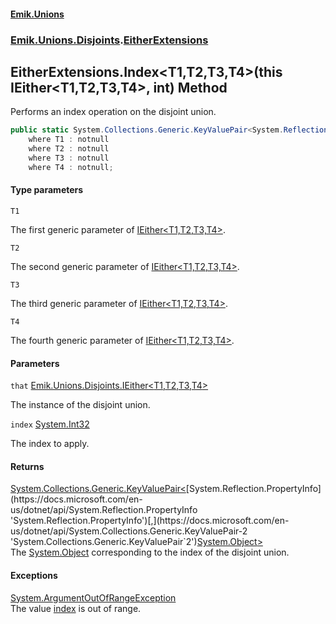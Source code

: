 #### [Emik.Unions](index.md 'index')
### [Emik.Unions.Disjoints](Emik.Unions.Disjoints.md 'Emik.Unions.Disjoints').[EitherExtensions](EitherExtensions.md 'Emik.Unions.Disjoints.EitherExtensions')

## EitherExtensions.Index<T1,T2,T3,T4>(this IEither<T1,T2,T3,T4>, int) Method

Performs an index operation on the disjoint union.

```csharp
public static System.Collections.Generic.KeyValuePair<System.Reflection.PropertyInfo,object?> Index<T1,T2,T3,T4>(this Emik.Unions.Disjoints.IEither<T1,T2,T3,T4> that, int index)
    where T1 : notnull
    where T2 : notnull
    where T3 : notnull
    where T4 : notnull;
```
#### Type parameters

<a name='Emik.Unions.Disjoints.EitherExtensions.Index_T1,T2,T3,T4_(thisEmik.Unions.Disjoints.IEither_T1,T2,T3,T4_,int).T1'></a>

`T1`

The first generic parameter of [IEither&lt;T1,T2,T3,T4&gt;](IEither{T1,T2,T3,T4}.md 'Emik.Unions.Disjoints.IEither<T1,T2,T3,T4>').

<a name='Emik.Unions.Disjoints.EitherExtensions.Index_T1,T2,T3,T4_(thisEmik.Unions.Disjoints.IEither_T1,T2,T3,T4_,int).T2'></a>

`T2`

The second generic parameter of [IEither&lt;T1,T2,T3,T4&gt;](IEither{T1,T2,T3,T4}.md 'Emik.Unions.Disjoints.IEither<T1,T2,T3,T4>').

<a name='Emik.Unions.Disjoints.EitherExtensions.Index_T1,T2,T3,T4_(thisEmik.Unions.Disjoints.IEither_T1,T2,T3,T4_,int).T3'></a>

`T3`

The third generic parameter of [IEither&lt;T1,T2,T3,T4&gt;](IEither{T1,T2,T3,T4}.md 'Emik.Unions.Disjoints.IEither<T1,T2,T3,T4>').

<a name='Emik.Unions.Disjoints.EitherExtensions.Index_T1,T2,T3,T4_(thisEmik.Unions.Disjoints.IEither_T1,T2,T3,T4_,int).T4'></a>

`T4`

The fourth generic parameter of [IEither&lt;T1,T2,T3,T4&gt;](IEither{T1,T2,T3,T4}.md 'Emik.Unions.Disjoints.IEither<T1,T2,T3,T4>').
#### Parameters

<a name='Emik.Unions.Disjoints.EitherExtensions.Index_T1,T2,T3,T4_(thisEmik.Unions.Disjoints.IEither_T1,T2,T3,T4_,int).that'></a>

`that` [Emik.Unions.Disjoints.IEither&lt;](IEither{T1,T2,T3,T4}.md 'Emik.Unions.Disjoints.IEither<T1,T2,T3,T4>')[T1](EitherExtensions.Index{T1,T2,T3,T4}(IEither{T1,T2,T3,T4},int).md#Emik.Unions.Disjoints.EitherExtensions.Index_T1,T2,T3,T4_(thisEmik.Unions.Disjoints.IEither_T1,T2,T3,T4_,int).T1 'Emik.Unions.Disjoints.EitherExtensions.Index<T1,T2,T3,T4>(this Emik.Unions.Disjoints.IEither<T1,T2,T3,T4>, int).T1')[,](IEither{T1,T2,T3,T4}.md 'Emik.Unions.Disjoints.IEither<T1,T2,T3,T4>')[T2](EitherExtensions.Index{T1,T2,T3,T4}(IEither{T1,T2,T3,T4},int).md#Emik.Unions.Disjoints.EitherExtensions.Index_T1,T2,T3,T4_(thisEmik.Unions.Disjoints.IEither_T1,T2,T3,T4_,int).T2 'Emik.Unions.Disjoints.EitherExtensions.Index<T1,T2,T3,T4>(this Emik.Unions.Disjoints.IEither<T1,T2,T3,T4>, int).T2')[,](IEither{T1,T2,T3,T4}.md 'Emik.Unions.Disjoints.IEither<T1,T2,T3,T4>')[T3](EitherExtensions.Index{T1,T2,T3,T4}(IEither{T1,T2,T3,T4},int).md#Emik.Unions.Disjoints.EitherExtensions.Index_T1,T2,T3,T4_(thisEmik.Unions.Disjoints.IEither_T1,T2,T3,T4_,int).T3 'Emik.Unions.Disjoints.EitherExtensions.Index<T1,T2,T3,T4>(this Emik.Unions.Disjoints.IEither<T1,T2,T3,T4>, int).T3')[,](IEither{T1,T2,T3,T4}.md 'Emik.Unions.Disjoints.IEither<T1,T2,T3,T4>')[T4](EitherExtensions.Index{T1,T2,T3,T4}(IEither{T1,T2,T3,T4},int).md#Emik.Unions.Disjoints.EitherExtensions.Index_T1,T2,T3,T4_(thisEmik.Unions.Disjoints.IEither_T1,T2,T3,T4_,int).T4 'Emik.Unions.Disjoints.EitherExtensions.Index<T1,T2,T3,T4>(this Emik.Unions.Disjoints.IEither<T1,T2,T3,T4>, int).T4')[&gt;](IEither{T1,T2,T3,T4}.md 'Emik.Unions.Disjoints.IEither<T1,T2,T3,T4>')

The instance of the disjoint union.

<a name='Emik.Unions.Disjoints.EitherExtensions.Index_T1,T2,T3,T4_(thisEmik.Unions.Disjoints.IEither_T1,T2,T3,T4_,int).index'></a>

`index` [System.Int32](https://docs.microsoft.com/en-us/dotnet/api/System.Int32 'System.Int32')

The index to apply.

#### Returns
[System.Collections.Generic.KeyValuePair&lt;](https://docs.microsoft.com/en-us/dotnet/api/System.Collections.Generic.KeyValuePair-2 'System.Collections.Generic.KeyValuePair`2')[System.Reflection.PropertyInfo](https://docs.microsoft.com/en-us/dotnet/api/System.Reflection.PropertyInfo 'System.Reflection.PropertyInfo')[,](https://docs.microsoft.com/en-us/dotnet/api/System.Collections.Generic.KeyValuePair-2 'System.Collections.Generic.KeyValuePair`2')[System.Object](https://docs.microsoft.com/en-us/dotnet/api/System.Object 'System.Object')[&gt;](https://docs.microsoft.com/en-us/dotnet/api/System.Collections.Generic.KeyValuePair-2 'System.Collections.Generic.KeyValuePair`2')  
The [System.Object](https://docs.microsoft.com/en-us/dotnet/api/System.Object 'System.Object') corresponding to the index of the disjoint union.

#### Exceptions

[System.ArgumentOutOfRangeException](https://docs.microsoft.com/en-us/dotnet/api/System.ArgumentOutOfRangeException 'System.ArgumentOutOfRangeException')  
The value [index](EitherExtensions.Index{T1,T2,T3,T4}(IEither{T1,T2,T3,T4},int).md#Emik.Unions.Disjoints.EitherExtensions.Index_T1,T2,T3,T4_(thisEmik.Unions.Disjoints.IEither_T1,T2,T3,T4_,int).index 'Emik.Unions.Disjoints.EitherExtensions.Index<T1,T2,T3,T4>(this Emik.Unions.Disjoints.IEither<T1,T2,T3,T4>, int).index') is out of range.